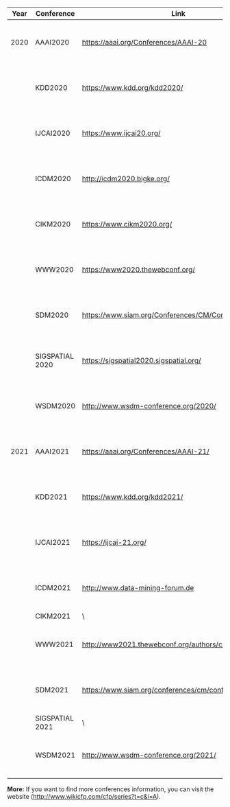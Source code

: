 | Year | Conference | Link | When                              | Where                                  | Deadline                     |
|------|-----------------|------------------------------------------------------------|-----------------------------------|----------------------------------------|------------------------------|
| 2020 | AAAI2020        | https://aaai.org/Conferences/AAAI-20                       | 2020\-02\-07 to 2020\-02\-12 | Hilton New York Midtown, New York, USA | 2019\-08\-30                 |
|      | KDD2020         | https://www.kdd.org/kdd2020/                             | 2020\-08\-22 to 2020\-08\-27      |  San Diego, California \- USA          | 2020\-02\-13                 |
|      | IJCAI2020       | https://www.ijcai20.org/                                 | 2020\-07\-11 to 2020\-07\-17      | Yokohama, Japan                        | 2020\-01\-15/21              |
|      | ICDM2020        | http://icdm2020.bigke.org/                               | 2020\-11\-17 to 2020\-11\-20 | Sorrento, Italy                        | 2020\-06\-11                 |
|      | CIKM2020        | https://www.cikm2020.org/                                | 2020\-10\-19 to 2020\-10\-23      | Online                                 | 2020\-05\-08/15              |
|      | WWW2020         | https://www2020.thewebconf.org/                          | 2020\-04\-20 to 2020\-04\-25      | Taipei, Taiwan                         | 2019\-10\-07/14              |
|      | SDM2020         | https://www.siam.org/Conferences/CM/Conference/sdm20     | 2020\-05\-07 to 2020\-05\-09      | Cincinnati, Ohio, USA                  | 2019\-10\-4/11               |
|      | SIGSPATIAL 2020 | https://sigspatial2020.sigspatial.org/                   | 2020\-11\-03 to 2020\-11\-06      | Seattle, Washington, USA               | 2020\-06\-16/23              |
|      | WSDM2020        | http://www.wsdm-conference.org/2020/                    | 2020\-02\-05 to 2020\-02\-09      | Houston, TX, USA                       | 2019\-08\-12/16              |
| 2021 | AAAI2021        | https://aaai.org/Conferences/AAAI-21/                    | 2021\-02\-02 to 2021\-02\-09      | Vancouver, British Columbia, Canada    | 2020\-09\-01/09              |
|      | KDD2021         | https://www.kdd.org/kdd2021/                             | 2021\-08\-14 to 2021\-08\-18      | Singapore                              |  \\                            |
|      | IJCAI2021       | https://ijcai-21.org/                                    | 2021\-08\-21 to 2021\-08\-26      | Montreal, Canada                       | 2021\-01\-12 to 2021\-01\-18 |
|      | ICDM2021        | http://www.data-mining-forum.de                        | 2021\-07\-14 to 2021\-07\-18      | New York, USA                          | 2021\-01\-15                 |
|      | CIKM2021        | \\                                                         | \\                                | \\                                     | \\                           |
|      | WWW2021         | http://www2021.thewebconf.org/authors/call-for-papers/ | 2021\-04\-19 to 2021\-04\-23      | Ljubljana,Slovenia                     | 2020\-10\-12/19              |
|      | SDM2021         | https://www.siam.org/conferences/cm/conference/sdm21     | 2021\-03\-25 to 2021\-03\-27      | Alexandria, Virginia, U\.S             | 2020\-09\-21                 |
|      | SIGSPATIAL 2021 | \\                                                         | \\                                | \\                                     | \\                           |
|      | WSDM2021        | http://www.wsdm-conference.org/2021/                    | 2021\-03\-08 to 2021\-03\-12      | Jerusalem, Israel                      | 2020\-08\-16                 |

**More:** If you want to find more conferences information, you can visit the website (http://www.wikicfp.com/cfp/series?t=c&i=A).
